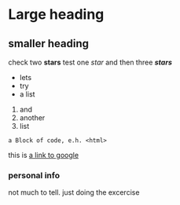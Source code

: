 # Large heading

## smaller heading

check two **stars**
test one *star*
and then three ***stars***

- lets
- try
- a list

1. and
2. another 
3. list

```
a Block of code, e.h. <html>
```

this is [a link to google](https://google.com)
 
### personal info

not much to tell. just doing the excercise
